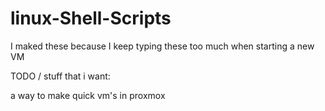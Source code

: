 # linux-Shell-Scripts
I maked these because I keep typing these too much when starting a new VM

TODO / stuff that i want: 

a way to make quick vm's in proxmox


